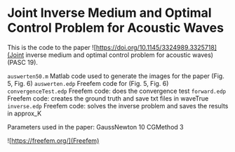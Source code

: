 # Joint Inverse Medium and Optimal Control Problem for Acoustic Waves
This is the code to the paper ![https://doi.org/10.1145/3324989.3325718](Joint inverse medium and optimal control problem for acoustic waves) (PASC 19).



`auswerten50.m` Matlab code used to generate the images for the paper (Fig. 5, Fig. 6)
`auswerten.edp` Freefem code for (Fig. 5, Fig. 6)
`convergenceTest.edp` Freefem code: does the convergence test
`forward.edp` Freefem code: creates the ground truth and save txt files in waveTrue
`inverse.edp` Freefem code: solves the inverse problem and saves the results in approx_K


Parameters used in the paper:
GaussNewton	10
CGMethod	3

![https://freefem.org/](Freefem)